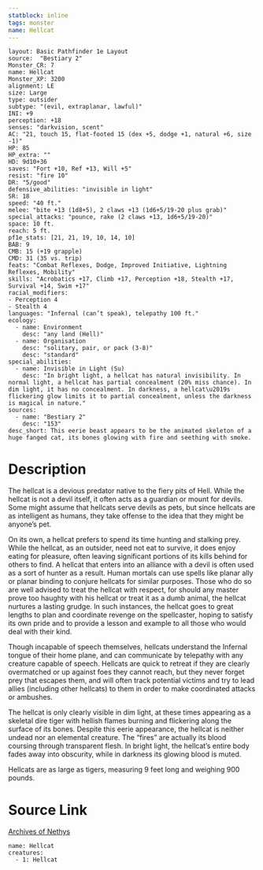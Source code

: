 ```yaml
---
statblock: inline
tags: monster
name: Hellcat
---
```

```statblock
layout: Basic Pathfinder 1e Layout
source:  "Bestiary 2"
Monster_CR: 7
name: Hellcat
Monster_XP: 3200
alignment: LE
size: Large
type: outsider
subtype: "(evil, extraplanar, lawful)"
INI: +9
perception: +18
senses: "darkvision, scent"
AC: "21, touch 15, flat-footed 15 (dex +5, dodge +1, natural +6, size -1)"
HP: 85
HP_extra: ""
HD: 9d10+36
saves: "Fort +10, Ref +13, Will +5"
resist: "fire 10"
DR: "5/good"
defensive_abilities: "invisible in light"
SR: 18
speed: "40 ft."
melee: "bite +13 (1d8+5), 2 claws +13 (1d6+5/19-20 plus grab)"
special_attacks: "pounce, rake (2 claws +13, 1d6+5/19-20)"
space: 10 ft.
reach: 5 ft.
pf1e_stats: [21, 21, 19, 10, 14, 10]
BAB: 9
CMB: 15 (+19 grapple)
CMD: 31 (35 vs. trip)
feats: "Combat Reflexes, Dodge, Improved Initiative, Lightning Reflexes, Mobility"
skills: "Acrobatics +17, Climb +17, Perception +18, Stealth +17, Survival +14, Swim +17"
racial_modifiers:
- Perception 4
- Stealth 4
languages: "Infernal (can’t speak), telepathy 100 ft."
ecology:
  - name: Environment
    desc: "any land (Hell)"
  - name: Organisation
    desc: "solitary, pair, or pack (3-8)"
    desc: "standard"
special_abilities:
  - name: Invisible in Light (Su)
    desc: "In bright light, a hellcat has natural invisibility. In normal light, a hellcat has partial concealment (20% miss chance). In dim light, it has no concealment. In darkness, a hellcat\u2019s flickering glow limits it to partial concealment, unless the darkness is magical in nature."
sources:
  - name: "Bestiary 2"
    desc: "153"
desc_short: This eerie beast appears to be the animated skeleton of a huge fanged cat, its bones glowing with fire and seething with smoke.
```
# Description
The hellcat is a devious predator native to the fiery pits of Hell. While the hellcat is not a devil itself, it often acts as a guardian or mount for devils. Some might assume that hellcats serve devils as pets, but since hellcats are as intelligent as humans, they take offense to the idea that they might be anyone’s pet.

On its own, a hellcat prefers to spend its time hunting and stalking prey. While the hellcat, as an outsider, need not eat to survive, it does enjoy eating for pleasure, often leaving significant portions of its kills behind for others to find. A hellcat that enters into an alliance with a devil is often used as a sort of hunter as a result. Human mortals can use spells like planar ally or planar binding to conjure hellcats for similar purposes. Those who do so are well advised to treat the hellcat with respect, for should any master prove too haughty with his hellcat or treat it as a dumb animal, the hellcat nurtures a lasting grudge. In such instances, the hellcat goes to great lengths to plan and coordinate revenge on the spellcaster, hoping to satisfy its own pride and to provide a lesson and example to all those who would deal with their kind.

Though incapable of speech themselves, hellcats understand the Infernal tongue of their home plane, and can communicate by telepathy with any creature capable of speech. Hellcats are quick to retreat if they are clearly overmatched or up against foes they cannot reach, but they never forget prey that escapes them, and will often track potential victims and try to lead allies (including other hellcats) to them in order to make coordinated attacks or ambushes.

The hellcat is only clearly visible in dim light, at these times appearing as a skeletal dire tiger with hellish flames burning and flickering along the surface of its bones. Despite this eerie appearance, the hellcat is neither undead nor an elemental creature. The “fires” are actually its blood coursing through transparent flesh. In bright light, the hellcat’s entire body fades away into obscurity, while in darkness its glowing blood is muted.

Hellcats are as large as tigers, measuring 9 feet long and weighing 900 pounds.
# Source Link
[Archives of Nethys](https://aonprd.com/MonsterDisplay.aspx?ItemName=Hellcat)
```encounter-table
name: Hellcat
creatures:
  - 1: Hellcat
```
